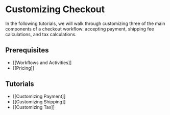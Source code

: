 # Customizing Checkout

In the following tutorials, we will walk through customizing three of the main components of a checkout workflow: accepting payment, shipping fee calculations, and tax calculations.

## Prerequisites

- [[Workflows and Activities]]
- [[Pricing]]

## Tutorials

- [[Customizing Payment]]
- [[Customizing Shipping]]
- [[Customizing Tax]]
